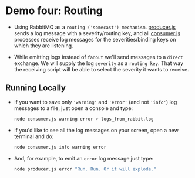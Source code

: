 # Demo four: Routing

- Using RabbitMQ as a `routing ('somecast') mechanism`. [producer.js](producer.js) sends a log message with a severity/routing key, and all [consumer.js](consumer.js) processes receive log messages for the severities/binding keys on which they are listening.

- While emitting logs instead of `fanout` we'll send messages to a `direct` exchange. We will supply the log `severity` as a `routing key`. That way the receiving script will be able to select the severity it wants to receive.

## Running Locally

- If you want to save only `'warning'` and `'error'` (and not `'info'`) log messages to a file, just open a console and type:

  ```bash
  node consumer.js warning error > logs_from_rabbit.log
  ```

- If you'd like to see all the log messages on your screen, open a new terminal and do:

  ```bash
  node consumer.js info warning error
  ```

- And, for example, to emit an `error` log message just type:

  ```bash
  node producer.js error "Run. Run. Or it will explode."
  ```
